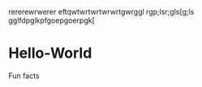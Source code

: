 rererewrwerer
eftqwtwrtwrtwrwrtgwrggl rgp;lsr;gls[g;ls
gglfdpglkpfgoepgoerpgk[

# Hello-World
Fun facts
